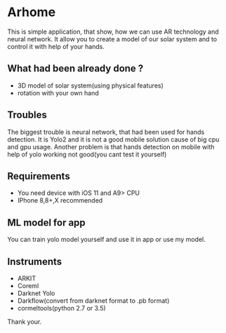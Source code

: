 # Arhome
This is simple application, that show, how we can use AR technology and neural network.
It allow you to create a model of our solar system and to control it with help of your hands.

## What had been already done ? 
+ 3D model of solar system(using physical features)
+ rotation with your own hand

## Troubles
The biggest trouble is neural network, that had been used for hands detection. It is Yolo2 and it is not a good mobile solution
cause of big cpu and gpu usage.
Another problem is that hands detection on mobile with help of yolo working not good(you cant test it yourself)

## Requirements
+ You need device with iOS 11 and A9> CPU
+ IPhone 8,8+,X recommended

## ML model for app
You can train yolo model yourself and use it in app or use my model.

## Instruments 
+ ARKIT
+ Coreml
+ Darknet Yolo
+ Darkflow(convert from darknet format to .pb format)
+ cormeltools(python 2.7 or 3.5)

Thank your.
